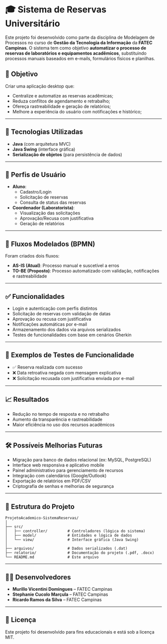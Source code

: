 # 🎓 Sistema de Reservas Universitário

Este projeto foi desenvolvido como parte da disciplina de Modelagem de Processos no curso de **Gestão da Tecnologia da Informação** da **FATEC Campinas**. O sistema tem como objetivo **automatizar o processo de reservas de laboratórios e equipamentos acadêmicos**, substituindo processos manuais baseados em e-mails, formulários físicos e planilhas.

## 📌 Objetivo

Criar uma aplicação desktop que:
- Centralize e automatize as reservas acadêmicas;
- Reduza conflitos de agendamento e retrabalho;
- Ofereça rastreabilidade e geração de relatórios;
- Melhore a experiência do usuário com notificações e histórico;

---

## 🧱 Tecnologias Utilizadas

- **Java** (com arquitetura MVC)
- **Java Swing** (interface gráfica)
- **Serialização de objetos** (para persistência de dados)

---

## 👥 Perfis de Usuário

- **Aluno**:
  - Cadastro/Login
  - Solicitação de reservas
  - Consulta de status das reservas
- **Coordenador (Laboratorista)**:
  - Visualização das solicitações
  - Aprovação/Recusa com justificativa
  - Geração de relatórios

---

## 🔄 Fluxos Modelados (BPMN)

Foram criados dois fluxos:
- **AS-IS (Atual)**: Processo manual e suscetível a erros
- **TO-BE (Proposto)**: Processo automatizado com validação, notificações e rastreabilidade

---

## ✅ Funcionalidades

- Login e autenticação com perfis distintos
- Solicitação de reservas com validação de datas
- Aprovação ou recusa com justificativa
- Notificações automáticas por e-mail
- Armazenamento dos dados via arquivos serializados
- Testes de funcionalidades com base em cenários Gherkin

---

## 🧪 Exemplos de Testes de Funcionalidade 

- ✅ Reserva realizada com sucesso
- ❌ Data retroativa negada com mensagem explicativa
- ❌ Solicitação recusada com justificativa enviada por e-mail

---

## 📈 Resultados

- Redução no tempo de resposta e no retrabalho
- Aumento da transparência e rastreabilidade
- Maior eficiência no uso dos recursos acadêmicos

---

## 🛠️ Possíveis Melhorias Futuras

- Migração para banco de dados relacional (ex: MySQL, PostgreSQL)
- Interface web responsiva e aplicativo mobile
- Painel administrativo para gerenciamento de recursos
- Integração com calendários (Google/Outlook)
- Exportação de relatórios em PDF/CSV
- Criptografia de senhas e melhorias de segurança

---

## 📂 Estrutura do Projeto

```
ProjetoAcademico-SistemaReservas/
│
├── src/
│   ├── controller/         # Controladores (lógica do sistema)
│   ├── model/              # Entidades e lógica de dados
│   └── view/               # Interface gráfica (Java Swing)
│
├── arquivos/               # Dados serializados (.dat)
├── relatorio/              # Documentação do projeto (.pdf, .docx)
└── README.md               # Este arquivo
```

---

## 👩‍💻 Desenvolvedores

- **Murillo Vicentini Domingues** – FATEC Campinas  
- **Stephanie Cucolo Marçula** – FATEC Campinas  
- **Ricardo Ramos da Silva** – FATEC Campinas  

---

## 📄 Licença

Este projeto foi desenvolvido para fins educacionais e está sob a licença MIT.
